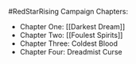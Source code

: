 #RedStarRising 
Campaign Chapters:
- Chapter One: [[Darkest Dream]]
- Chapter Two: [[Foulest Spirits]]
- Chapter Three: Coldest Blood
- Chapter Four: Dreadmist Curse